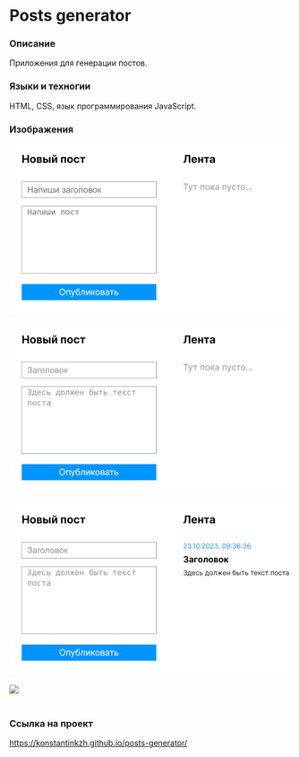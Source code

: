 # Posts generator

### Описание
Приложения для генерации постов.

### Языки и техногии
HTML, CSS, язык программирования JavaScript.

### Изображения
<div class="container" style="display: flex; justify-content: center; flex-direction: column; width: 100%;">
    <img style="margin-bottom: 20px;" src="/images-for-readme/img1.png" width="100%">
    <img style="margin-bottom: 20px;" src="/images-for-readme/img2.png" width="100%">
    <img style="margin-bottom: 20px;" src="/images-for-readme/img3.png" width="100%">
    <img style="margin-bottom: 20px;" src="/images-for-readme/img4.png" width="100%">
</div>

### Ссылка на проект
https://konstantinkzh.github.io/posts-generator/